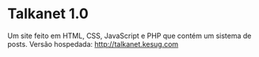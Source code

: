 # Talkanet 1.0
Um site feito em HTML, CSS, JavaScript e PHP que contém um sistema de posts.
Versão hospedada: http://talkanet.kesug.com
